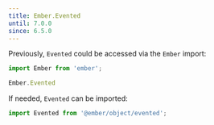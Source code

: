 ```yaml
---
title: Ember.Evented
until: 7.0.0
since: 6.5.0
---
```



Previously, `Evented` could be accessed via the `Ember` import:
```js
import Ember from 'ember';

Ember.Evented
```

If needed, `Evented` can be imported:
```js
import Evented from '@ember/object/evented';
```
